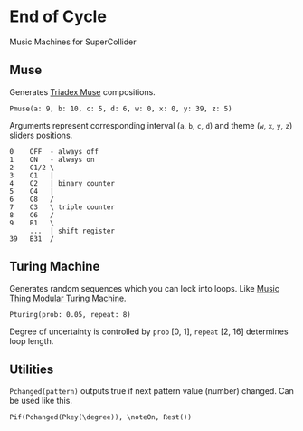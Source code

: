 # End of Cycle

Music Machines for SuperCollider

## Muse

Generates [Triadex Muse](https://www.till.com/articles/muse/) compositions.

``` supercollider
Pmuse(a: 9, b: 10, c: 5, d: 6, w: 0, x: 0, y: 39, z: 5)
```

Arguments represent corresponding interval (`a`, `b`, `c`, `d`) and theme (`w`, `x`, `y`, `z`) sliders positions.

    0    OFF  - always off
    1    ON   - always on
    2    C1/2 \
    3    C1   |
    4    C2   | binary counter
    5    C4   |
    6    C8   /
    7    C3   \ triple counter
    8    C6   /
    9    B1   \
         ...  | shift register
    39   B31  /

## Turing Machine

Generates random sequences which you can lock into loops. Like [Music Thing Modular Turing Machine](https://www.musicthing.co.uk/Turing-Machine/).

``` supercollider
Pturing(prob: 0.05, repeat: 8)
```

Degree of uncertainty is controlled by `prob` [0, 1], `repeat` [2, 16] determines loop length.


## Utilities

`Pchanged(pattern)` outputs true if next pattern value (number) changed. Can be used like this.

``` supercollider
Pif(Pchanged(Pkey(\degree)), \noteOn, Rest())
```
